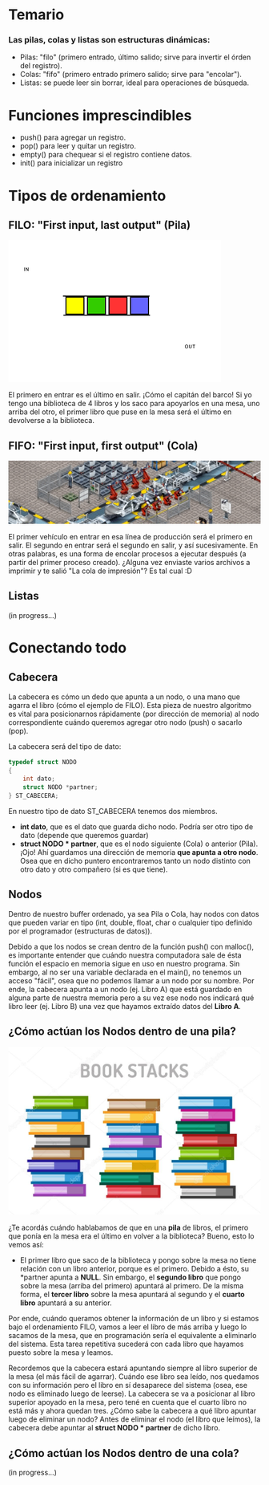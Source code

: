 # Temario

### Las pilas, colas y listas son estructuras dinámicas:
* Pilas: "filo" (primero entrado, último salido; sirve para invertir el órden del registro).
* Colas: "fifo" (primero entrado primero salido; sirve para "encolar").
* Listas: se puede leer sin borrar, ideal para operaciones de búsqueda.

# Funciones imprescindibles
* push() para agregar un registro.
* pop() para leer y quitar un registro.
* empty() para chequear si el registro contiene datos.
* init() para inicializar un registro

# Tipos de ordenamiento
## FILO: "First input, last output" (Pila)
![FILO](https://github.com/Chiqui1234/Pilas-Colas-y-Listas/blob/master/assets/img/pilas-colas-listas/filo.gif)

El primero en entrar es el último en salir. ¡Cómo el capitán del barco!
Si yo tengo una biblioteca de 4 libros y los saco para apoyarlos en una mesa, uno arriba del otro, el primer libro que puse en la mesa será el último en devolverse a la biblioteca.

## FIFO: "First input, first output" (Cola)
![FIFO](https://github.com/Chiqui1234/Pilas-Colas-y-Listas/blob/master/assets/img/pilas-colas-listas/fifo.gif)

El primer vehículo en entrar en esa línea de producción será el primero en salir. El segundo en entrar será el segundo en salir, y así sucesivamente.
En otras palabras, es una forma de encolar procesos a ejecutar después (a partir del primer proceso creado).
¿Alguna vez enviaste varios archivos a imprimir y te salió "La cola de impresión"? Es tal cual :D

## Listas
(in progress...)


# Conectando todo

## Cabecera
La cabecera es cómo un dedo que apunta a un nodo, o una mano que agarra el libro (cómo el ejemplo de FILO). Esta pieza de nuestro algoritmo es vital para posicionarnos rápidamente (por dirección de memoria) al nodo correspondiente cuándo queremos agregar otro nodo (push) o sacarlo (pop).

La cabecera será del tipo de dato:
```c
typedef struct NODO
{
    int dato;
    struct NODO *partner;
} ST_CABECERA;
```

En nuestro tipo de dato ST_CABECERA tenemos dos miembros.
* **int dato**, que es el dato que guarda dicho nodo. Podría ser otro tipo de dato (depende que queremos guardar)
* **struct NODO * partner**, que es el nodo siguiente (Cola) o anterior (Pila). ¡Ojo! Ahí guardamos una dirección de memoria **que apunta a otro nodo**. Osea que en dicho puntero encontraremos tanto un nodo distinto con otro dato y otro compañero (si es que tiene).

## Nodos
Dentro de nuestro buffer ordenado, ya sea Pila o Cola, hay nodos con datos que pueden variar en tipo (int, double, float, char o cualquier tipo definido por el programador (estructuras de datos)).

Debido a que los nodos se crean dentro de la función push() con malloc(), es importante entender que cuándo nuestra computadora sale de ésta función el espacio en memoria sigue en uso en nuestro programa. Sin embargo, al no ser una variable declarada en el main(), no tenemos un acceso "fácil", osea que no podemos llamar a un nodo por su nombre.
Por ende, la cabecera apunta a un nodo (ej. Libro A) que está guardado en alguna parte de nuestra memoria pero a su vez ese nodo nos indicará qué libro leer (ej. Libro B) una vez que hayamos extraído datos del **Libro A**.

## ¿Cómo actúan los Nodos dentro de una pila?

![Libros-apilados](https://github.com/Chiqui1234/Pilas-Colas-y-Listas/blob/master/assets/img/pilas-colas-listas/filo.jpg)

¿Te acordás cuándo hablabamos de que en una **pila** de libros, el primero que ponía en la mesa era el último en volver a la biblioteca? Bueno, esto lo vemos así:
* El primer libro que saco de la biblioteca y pongo sobre la mesa no tiene relación con un libro anterior, porque es el primero. Debido a ésto, su *partner apunta a **NULL**. Sin embargo, el **segundo libro** que pongo sobre la mesa (arriba del primero) apuntará al primero. 
De la misma forma, el **tercer libro** sobre la mesa apuntará al segundo y el **cuarto libro** apuntará a su anterior.

Por ende, cuándo queramos obtener la información de un libro y si estamos bajo el ordenamiento FILO, vamos a leer el libro de más arriba y luego lo sacamos de la mesa, que en programación sería el equivalente a eliminarlo del sistema. Esta tarea repetitiva sucederá con cada libro que hayamos puesto sobre la mesa y leamos.

Recordemos que la cabecera estará apuntando siempre al libro superior de la mesa (el más fácil de agarrar). Cuándo ese libro sea leído, nos quedamos con su información pero el libro en sí desaparece del sistema (osea, ese nodo es eliminado luego de leerse). 
La cabecera se va a posicionar al libro superior apoyado en la mesa, pero tené en cuenta que el cuarto libro no está más y ahora quedan tres. ¿Cómo sabe la cabecera a qué libro apuntar luego de eliminar un nodo? Antes de eliminar el nodo (el libro que leímos), la cabecera debe apuntar al **struct NODO * partner** de dicho libro.

## ¿Cómo actúan los Nodos dentro de una cola?
(in progress...)